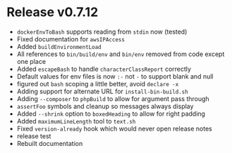 # Release v0.7.12

- `dockerEnvToBash` supports reading from `stdin` now (tested)
- Fixed documentation for `awsIPAccess`
- Added `buildEnvironmentLoad`
- All references to `bin/build/env` and `bin/env` removed from code except one place
- Added `escapeBash` to handle `characterClassReport` correctly
- Default values for env files is now `:-` not `-` to support blank and null
- figured out `bash` scoping a little better, avoid `declare -x`
- Adding support for alternate URL for `install-bin-build.sh`
- Adding `--composer` to `phpBuild` to allow for argument pass through
- `assertFoo` symbols and cleanup so messages always display
- Added `--shrink` option to `boxedHeading` to allow for right padding
- Added `maximumLineLength` tool to `text.sh`
- Fixed `version-already` hook which would never open release notes
- release test
- Rebuilt documentation
